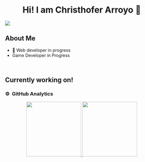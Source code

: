 <div align="center">
<h1 align="center">Hi! I am Christhofer Arroyo</a> 👋</h1>
</div>
<img src="https://i.imgur.com/Wskj8cn.jpeg">



## About Me


- 📲 Web developer in progress
- Game Developer in Progress

<br>

## Currently working on!

                                                                              


### ⚙️ &nbsp;GitHub Analytics

<p align="center">
<a href="https://github.com/CadeGamesDev">
  <img height="180em" src="https://github-readme-stats-eight-theta.vercel.app/api?username=ArisGuimera&show_icons=true&theme=algolia&include_all_commits=true&count_private=true"/>
  <img height="180em" src="https://github-readme-stats-eight-theta.vercel.app/api/top-langs/?username=CadeGamesDev&layout=compact&langs_count=8&theme=algolia"/>
</a>
</p>
